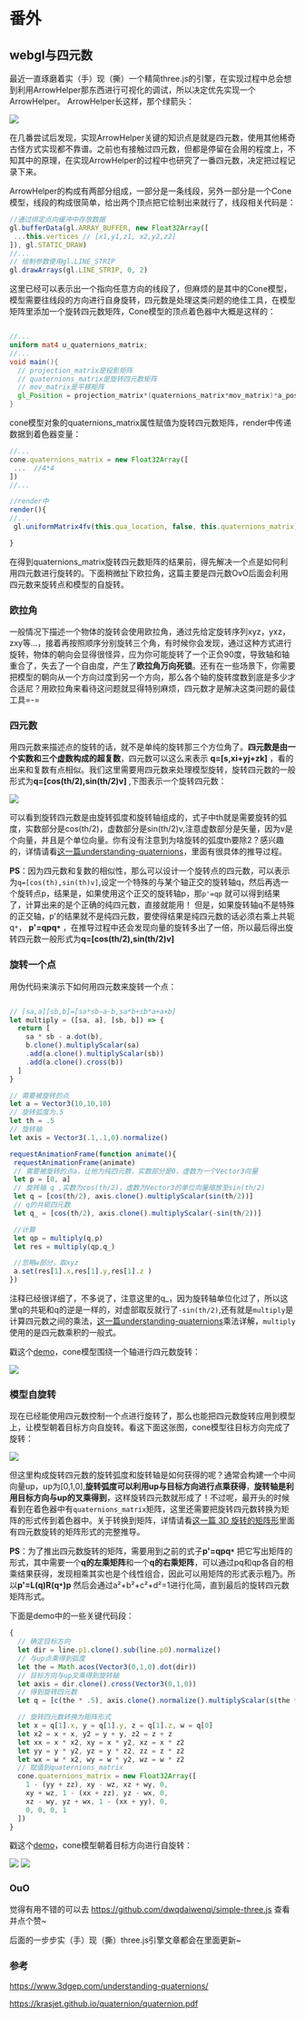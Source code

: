 # 番外
## webgl与四元数
最近一直琢磨着实（手）现（撕）一个精简three.js的引擎，在实现过程中总会想到利用ArrowHelper那东西进行可视化的调试，所以决定优先实现一个ArrowHelper。
ArrowHelper长这样，那个绿箭头：

<img src="https://raw.githubusercontent.com/dwqdaiwenqi/simple-three/master/arrow.jpg"/>

在几番尝试后发现，实现ArrowHelper关键的知识点是就是四元数，使用其他稀奇古怪方式实现都不靠谱。之前也有接触过四元数，但都是停留在会用的程度上，不知其中的原理，在实现ArrowHelper的过程中也研究了一番四元数，决定把过程记录下来。

ArrowHelper的构成有两部分组成，一部分是一条线段，另外一部分是一个Cone模型，线段的构成很简单，给出两个顶点把它绘制出来就行了，线段相关代码是：
```js
//通过绑定点向缓冲中存放数据
gl.bufferData(gl.ARRAY_BUFFER, new Float32Array([
 ...this.vertices // [x1,y1,z1, x2,y2,z2]
]), gl.STATIC_DRAW)
//...
// 绘制参数使用gl.LINE_STRIP
gl.drawArrays(gl.LINE_STRIP, 0, 2)
```
这里已经可以表示出一个指向任意方向的线段了，但麻烦的是其中的Cone模型，模型需要往线段的方向进行自身旋转，四元数是处理这类问题的绝佳工具，在模型矩阵里添加一个旋转四元数矩阵，Cone模型的顶点着色器中大概是这样的：
```glsl

//...
uniform mat4 u_quaternions_matrix;
//...
void main(){
  // projection_matrix是投影矩阵
  // quaternions_matrix是旋转四元数矩阵
  // mov_matrix是平移矩阵
  gl_Position = projection_matrix*(quaternions_matrix*mov_matrix)*a_position;
}
```
cone模型对象的quaternions_matrix属性赋值为旋转四元数矩阵，render中传递数据到着色器变量：
```js
//...
cone.quaternions_matrix = new Float32Array([
 ...  //4*4
])
//...

//render中
render(){
//...
 gl.uniformMatrix4fv(this.qua_location, false, this.quaternions_matrix)

}
```
在得到quaternions_matrix旋转四元数矩阵的结果前，得先解决一个点是如何利用四元数进行旋转的。下面稍微扯下欧拉角，这篇主要是四元数OvO后面会利用四元数来旋转点和模型的自旋转。

### 欧拉角
一般情况下描述一个物体的旋转会使用欧拉角，通过先给定旋转序列xyz，yxz，zxy等...，接着再按照顺序分别旋转三个角，有时候你会发现，通过这种方式进行旋转，物体的朝向会显得很怪异，应为你可能旋转了一个正负90度，导致轴和轴重合了，失去了一个自由度，产生了**欧拉角万向死锁**。还有在一些场景下，你需要把模型的朝向从一个方向过度到另一个方向，那么各个轴的旋转度数到底是多少才合适尼？用欧拉角来看待这问题就显得特别麻烦，四元数才是解决这类问题的最佳工具=-=

### 四元数
用四元数来描述点的旋转的话，就不是单纯的旋转那三个方位角了。**四元数是由一个实数和三个虚数构成的超复数**，四元数可以这么来表示 **q=[s,xi+yj+zk]** ，看的出来和复数有点相似。我们这里需要用四元数来处理模型旋转，旋转四元数的一般形式为**q=[cos(th/2),sin(th/2)v]** ,下图表示一个旋转四元数：

<img src="https://raw.githubusercontent.com/dwqdaiwenqi/simple-three/master/qaxis.png"/>

可以看到旋转四元数是由旋转弧度和旋转轴组成的，式子中th就是需要旋转的弧度，实数部分是cos(th/2)，虚数部分是sin(th/2)v,注意虚数部分是矢量，因为v是个向量，并且是个单位向量。你有没有注意到为啥旋转的弧度th要除2？感兴趣的，详情请看[这一篇understanding-quaternions](https://www.3dgep.com/understanding-quaternions/)，里面有很具体的推导过程。

**PS**：因为四元数和复数的相似性，那么可以设计一个旋转点的四元数，可以表示为`q=[cos(th),sin(th)v]`,设定一个特殊的与某个轴正交的旋转轴q，然后再选一个旋转点p，结果是，如果使用这个正交的旋转轴p，那`p'=qp` 就可以得到结果了，计算出来的是个正确的纯四元数，直接就能用！
但是，如果旋转轴q不是特殊的正交轴，p'的结果就不是纯四元数，要使得结果是纯四元数的话必须右乘上共轭q`*`， **p'=qpq`*`** ，在推导过程中还会发现向量的旋转多出了一倍，所以最后得出旋转四元数一般形式为**q=[cos(th/2),sin(th/2)v]** 

### 旋转一个点
用伪代码来演示下如何用四元数来旋转一个点：
```js

// [sa,a][sb,b]=[sa*sb−a⋅b,sa*b+sb*a+a×b]
let multiply = ([sa, a], [sb, b]) => {
  return [
    sa * sb - a.dot(b),
    b.clone().multiplyScalar(sa)
    .add(a.clone().multiplyScalar(sb))
    .add(a.clone().cross(b))
  ]
}

// 需要被旋转的点
let a = Vector3(10,10,10)
// 旋转弧度为.5
let th = .5
// 旋转轴
let axis = Vector3(.1,.1,0).normalize()

requestAnimationFrame(function animate(){
 requestAnimationFrame(animate)
 // 需要被旋转的点a，让他为纯四元数，实数部分是0，虚数为一个Vector3向量
 let p = [0, a]
 // 旋转轴 q ,实数为cos(th/2)，虚数为Vector3的单位向量缩放至sin(th/2)
 let q = [cos(th/2), axis.clone().multiplyScalar(sin(th/2))]
 // q的共轭四元数
 let q_ = [cos(th/2), axis.clone().multiplyScalar(-sin(th/2))]

 //计算
 let qp = multiply(q,p)
 let res = multiply(qp,q_)

 //忽略w部分，取xyz
 a.set(res[1].x,res[1].y,res[1].z )
})

```
注释已经很详细了，不多说了，注意这里的q_，因为旋转轴单位化过了，所以这里q的共轭和q的逆是一样的，对虚部取反就行了`-sin(th/2)`,还有就是`multiply`是计算四元数之间的乘法，[这一篇understanding-quaternions](https://www.3dgep.com/understanding-quaternions/)乘法详解，`multiply`使用的是四元数乘积的一般式。

戳这个[demo](https://www.xy.com/fed/gl/webgl&quaternions.html)，cone模型围绕一个轴进行四元数旋转：

<img src="https://raw.githubusercontent.com/dwqdaiwenqi/simple-three/master/quaternions1.gif"/>

### 模型自旋转
现在已经能使用四元数控制一个点进行旋转了，那么也能把四元数旋转应用到模型上，让模型朝着目标方向自旋转。看这下面这张图，cone模型往目标方向完成了旋转：

<img src="https://raw.githubusercontent.com/dwqdaiwenqi/simple-three/master/applyQuaternions2.jpg"/>

但这里构成旋转四元数的旋转弧度和旋转轴是如何获得的呢？通常会构建一个中间向量up，up为[0,1,0],**旋转弧度可以利用up与目标方向进行点乘获得**，**旋转轴是利用目标方向与up的叉乘得到**，这样旋转四元数就形成了！不过呢，最开头的时候看到在着色器中有`quaternions_matrix`矩阵，这里还需要把旋转四元数转换为矩阵的形式传到着色器中。关于转换到矩阵，详情请看[这一篇 3D 旋转的矩阵形](https://krasjet.github.io/quaternion/quaternion.pdf)里面有四元数旋转的矩阵形式的完整推导。

**PS**：为了推出四元数旋转的矩阵，需要用到之前的式子**p'=qpq`*`** 把它写出矩阵的形式，其中需要一个**q的左乘矩阵**和一个**q的右乘矩阵**，可以通过pq和qp各自的相乘结果获得，发现相乘其实也是个线性组合，因此可以用矩阵的形式表示粗乃。所以**p'=L(q)R(q`*`)p** 然后会通过a&sup2;+b&sup2;+c&sup2;+d&sup2;=1进行化简，直到最后的旋转四元数矩阵形式。


下面是demo中的一些关键代码段：
```js
{
  // 确定目标方向
  let dir = line.p1.clone().sub(line.p0).normalize()
  // 与up点乘得到弧度
  let the = Math.acos(Vector3(0,1,0).dot(dir))
  // 目标方向与up叉乘得到旋转轴
  let axis = dir.clone().cross(Vector3(0,1,0))
  // 得到旋转四元数
  let q = [c(the * .5), axis.clone().normalize().multiplyScalar(s(the * .5))]

  // 旋转四元数转换为矩阵形式
  let x = q[1].x, y = q[1].y, z = q[1].z, w = q[0]
  let x2 = x + x, y2 = y + y, z2 = z + z
  let xx = x * x2, xy = x * y2, xz = x * z2
  let yy = y * y2, yz = y * z2, zz = z * z2
  let wx = w * x2, wy = w * y2, wz = w * z2
  // 赋值到quaternions_matrix
  cone.quaternions_matrix = new Float32Array([
    1 - (yy + zz), xy - wz, xz + wy, 0,
    xy + wz, 1 - (xx + zz), yz - wx, 0,
    xz - wy, yz + wx, 1 - (xx + yy), 0,
    0, 0, 0, 1
  ])
}
```

戳这个[demo](https://www.xy.com/fed/gl/webgl&quaternions2.html)，cone模型朝着目标方向进行自旋转：

<img src="https://raw.githubusercontent.com/dwqdaiwenqi/simple-three/master/quaternions_a.jpg"/>
<img src="https://raw.githubusercontent.com/dwqdaiwenqi/simple-three/master/quaternions_b.jpg"/>

### OuO
觉得有用不错的可以去 https://github.com/dwqdaiwenqi/simple-three.js 查看并点个赞~

后面的一步步实（手）现（撕）three.js引擎文章都会在里面更新~

### 参考

https://www.3dgep.com/understanding-quaternions/

https://krasjet.github.io/quaternion/quaternion.pdf





